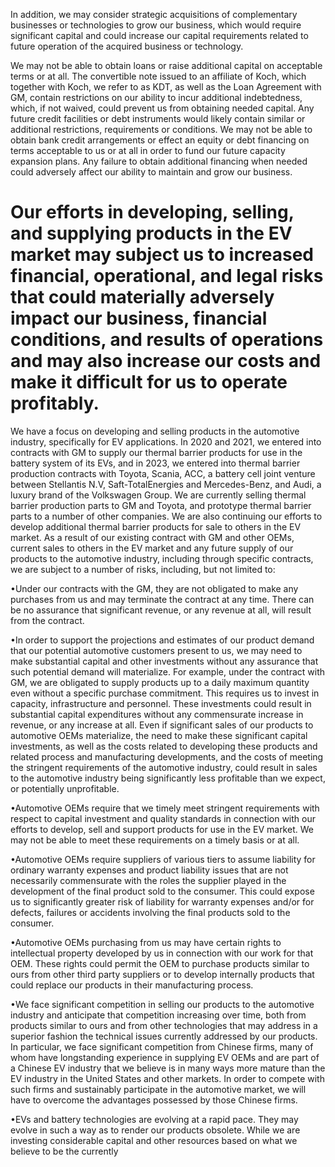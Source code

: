 In addition, we may consider strategic acquisitions of complementary businesses or technologies to grow our business, which would require significant capital and could increase our capital requirements related to future operation of the acquired business or technology.

We may not be able to obtain loans or raise additional capital on acceptable terms or at all. The convertible note issued to an affiliate of Koch, which together with Koch, we refer to as KDT, as well as the Loan Agreement with GM, contain restrictions on our ability to incur additional indebtedness, which, if not waived, could prevent us from obtaining needed capital. Any future credit facilities or debt instruments would likely contain similar or additional restrictions, requirements or conditions. We may not be able to obtain bank credit arrangements or effect an equity or debt financing on terms acceptable to us or at all in order to fund our future capacity expansion plans. Any failure to obtain additional financing when needed could adversely affect our ability to maintain and grow our business.

# Our efforts in developing, selling, and supplying products in the EV market may subject us to increased financial, operational, and legal risks that could materially adversely impact our business, financial conditions, and results of operations and may also increase our costs and make it difficult for us to operate profitably.

We have a focus on developing and selling products in the automotive industry, specifically for EV applications. In 2020 and 2021, we entered into contracts with GM to supply our thermal barrier products for use in the battery system of its EVs, and in 2023, we entered into thermal barrier production contracts with Toyota, Scania, ACC, a battery cell joint venture between Stellantis N.V, Saft-TotalEnergies and Mercedes-Benz, and Audi, a luxury brand of the Volkswagen Group. We are currently selling thermal barrier production parts to GM and Toyota, and prototype thermal barrier parts to a number of other companies. We are also continuing our efforts to develop additional thermal barrier products for sale to others in the EV market. As a result of our existing contract with GM and other OEMs, current sales to others in the EV market and any future supply of our products to the automotive industry, including through specific contracts, we are subject to a number of risks, including, but not limited to:

•Under our contracts with the GM, they are not obligated to make any purchases from us and may terminate the contract at any time. There can be no assurance that significant revenue, or any revenue at all, will result from the contract.

•In order to support the projections and estimates of our product demand that our potential automotive customers present to us, we may need to make substantial capital and other investments without any assurance that such potential demand will materialize. For example, under the contract with GM, we are obligated to supply products up to a daily maximum quantity even without a specific purchase commitment. This requires us to invest in capacity, infrastructure and personnel. These investments could result in substantial capital expenditures without any commensurate increase in revenue, or any increase at all. Even if significant sales of our products to automotive OEMs materialize, the need to make these significant capital investments, as well as the costs related to developing these products and related process and manufacturing developments, and the costs of meeting the stringent requirements of the automotive industry, could result in sales to the automotive industry being significantly less profitable than we expect, or potentially unprofitable.

•Automotive OEMs require that we timely meet stringent requirements with respect to capital investment and quality standards in connection with our efforts to develop, sell and support products for use in the EV market. We may not be able to meet these requirements on a timely basis or at all.

•Automotive OEMs require suppliers of various tiers to assume liability for ordinary warranty expenses and product liability issues that are not necessarily commensurate with the roles the supplier played in the development of the final product sold to the consumer. This could expose us to significantly greater risk of liability for warranty expenses and/or for defects, failures or accidents involving the final products sold to the consumer.

•Automotive OEMs purchasing from us may have certain rights to intellectual property developed by us in connection with our work for that OEM. These rights could permit the OEM to purchase products similar to ours from other third party suppliers or to develop internally products that could replace our products in their manufacturing process.

•We face significant competition in selling our products to the automotive industry and anticipate that competition increasing over time, both from products similar to ours and from other technologies that may address in a superior fashion the technical issues currently addressed by our products. In particular, we face significant competition from Chinese firms, many of whom have longstanding experience in supplying EV OEMs and are part of a Chinese EV industry that we believe is in many ways more mature than the EV industry in the United States and other markets. In order to compete with such firms and sustainably participate in the automotive market, we will have to overcome the advantages possessed by those Chinese firms.

•EVs and battery technologies are evolving at a rapid pace. They may evolve in such a way as to render our products obsolete. While we are investing considerable capital and other resources based on what we believe to be the currently
